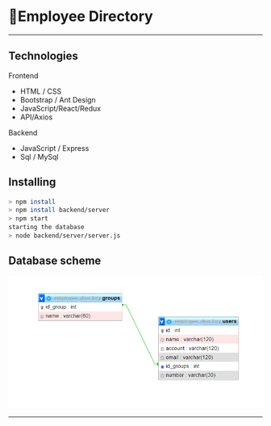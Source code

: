 # 📓Employee Directory

---

## Technologies

Frontend
- HTML / CSS
- Bootstrap / Ant Design
- JavaScript/React/Redux
- API/Axios

Backend
- JavaScript / Express
- Sql / MySql

## Installing
```sh
> npm install
> npm install backend/server
> npm start
starting the database
> node backend/server/server.js
```

## Database scheme
![databaseScheme](./databaseScheme.jpg) 



---


